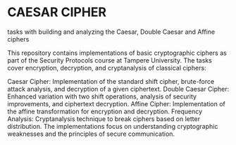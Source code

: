 # CAESAR CIPHER
 tasks with building and analyzing the Caesar, Double Caesar and Affine ciphers

This repository contains implementations of basic cryptographic ciphers as part of the Security Protocols course at Tampere University. The tasks cover encryption, decryption, and cryptanalysis of classical ciphers:

Caesar Cipher: Implementation of the standard shift cipher, brute-force attack analysis, and decryption of a given ciphertext.
Double Caesar Cipher: Enhanced variation with two shift operations, analysis of security improvements, and ciphertext decryption.
Affine Cipher: Implementation of the affine transformation for encryption and decryption.
Frequency Analysis: Cryptanalysis technique to break ciphers based on letter distribution.
The implementations focus on understanding cryptographic weaknesses and the principles of secure communication.